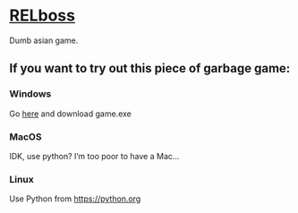 # [RELboss](https://relboss.github.io)
Dumb asian game.

## If you want to try out this piece of garbage game:
### Windows
Go [here](https://github.com/RELboss/stevengame/releases/10) and download game.exe

### MacOS
IDK, use python? I’m too poor to have a Mac…

### Linux
Use Python from https://python.org
